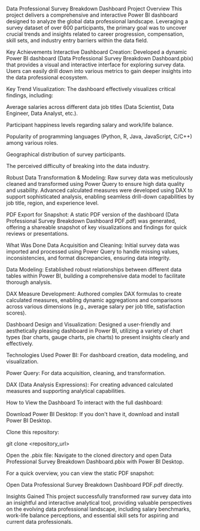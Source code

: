 Data Professional Survey Breakdown Dashboard
Project Overview
This project delivers a comprehensive and interactive Power BI dashboard designed to analyze the global data professional landscape. Leveraging a survey dataset of over 600 participants, the primary goal was to uncover crucial trends and insights related to career progression, compensation, skill sets, and industry entry barriers within the data field.

Key Achievements
Interactive Dashboard Creation: Developed a dynamic Power BI dashboard (Data Professional Survey Breakdown Dashboard.pbix) that provides a visual and interactive interface for exploring survey data. Users can easily drill down into various metrics to gain deeper insights into the data professional ecosystem.

Key Trend Visualization: The dashboard effectively visualizes critical findings, including:

Average salaries across different data job titles (Data Scientist, Data Engineer, Data Analyst, etc.).

Participant happiness levels regarding salary and work/life balance.

Popularity of programming languages (Python, R, Java, JavaScript, C/C++) among various roles.

Geographical distribution of survey participants.

The perceived difficulty of breaking into the data industry.

Robust Data Transformation & Modeling: Raw survey data was meticulously cleaned and transformed using Power Query to ensure high data quality and usability. Advanced calculated measures were developed using DAX to support sophisticated analysis, enabling seamless drill-down capabilities by job title, region, and experience level.

PDF Export for Snapshot: A static PDF version of the dashboard (Data Professional Survey Breakdown Dashboard PDF.pdf) was generated, offering a shareable snapshot of key visualizations and findings for quick reviews or presentations.

What Was Done
Data Acquisition and Cleaning: Initial survey data was imported and processed using Power Query to handle missing values, inconsistencies, and format discrepancies, ensuring data integrity.

Data Modeling: Established robust relationships between different data tables within Power BI, building a comprehensive data model to facilitate thorough analysis.

DAX Measure Development: Authored complex DAX formulas to create calculated measures, enabling dynamic aggregations and comparisons across various dimensions (e.g., average salary per job title, satisfaction scores).

Dashboard Design and Visualization: Designed a user-friendly and aesthetically pleasing dashboard in Power BI, utilizing a variety of chart types (bar charts, gauge charts, pie charts) to present insights clearly and effectively.

Technologies Used
Power BI: For dashboard creation, data modeling, and visualization.

Power Query: For data acquisition, cleaning, and transformation.

DAX (Data Analysis Expressions): For creating advanced calculated measures and supporting analytical capabilities.

How to View the Dashboard
To interact with the full dashboard:

Download Power BI Desktop: If you don't have it, download and install Power BI Desktop.

Clone this repository:

git clone <repository_url>

Open the .pbix file: Navigate to the cloned directory and open Data Professional Survey Breakdown Dashboard.pbix with Power BI Desktop.

For a quick overview, you can view the static PDF snapshot:

Open Data Professional Survey Breakdown Dashboard PDF.pdf directly.

Insights Gained
This project successfully transformed raw survey data into an insightful and interactive analytical tool, providing valuable perspectives on the evolving data professional landscape, including salary benchmarks, work-life balance perceptions, and essential skill sets for aspiring and current data professionals.
